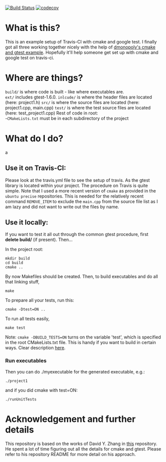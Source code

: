 [![Build Status](https://travis-ci.org/gujans/travis-gtest-cmake-example.svg?branch=master)](https://travis-ci.org/gujans/travis-gtest-cmake-example) [![codecov](https://codecov.io/gh/gujans/travis-gtest-cmake-example/branch/master/graph/badge.svg)](https://codecov.io/gh/gujans/travis-gtest-cmake-example)



# What is this?
This is an example setup of Travis-CI with cmake and google test. I finally got all three working together nicely with the help of [dmonopoly's cmake and gtest example](https://github.com/dmonopoly/gtest-cmake-example). Hopefully it'll help someone get set up with cmake and google test on travis-ci.

# Where are things?
`build/` is where code is built - like where executables are.  
`ext/` includes gtest-1.6.0.
`inlcude/` is where the header files are located (here: project1.h)
`src/` is where the source files are located (here: project1.cpp, main.cpp)
`test/` is where the test source files are located (here: test_project1.cpp)
Rest of code in root:  
-`CMakeLists.txt` must be in each subdirectory of the project  

# What do I do?
a
## Use it on Travis-CI:
Please look at the travis.yml file to see the setup of travis. As the gtest library is located within your project. The procedure on Travis is quite simple. Note that I used a more recent version of `cmake` as provided in the `ubuntu precise` repositories. This is needed for the relatively recent command `REMOVE_ITEM` to exclude the `main.cpp` from the source file list as I am lazy and did not want to write out the files by name.

## Use it locally: 
If you want to test it all out through the common gtest procedure, first
**delete build/** (if present). Then...

In the project root:

    mkdir build
    cd build
    cmake ..

By now Makefiles should be created.
Then, to build executables and do all that linking stuff,

    make

To prepare all your tests, run this:

    cmake -Dtest=ON ..

To run all tests easily,

    make test

Note: `cmake -DBUILD_TESTS=ON` turns on the variable 'test', which is specified in the root
CMakeLists.txt file. This is handy if you want to build in certain ways. Clear
description
[here](http://stackoverflow.com/questions/5998186/cmake-adding-command-line-options).

### Run executables
Then you can do ./myexecutable for the generated executable, e.g.:

    ./project1

and if you did cmake with test=ON:

    ./runUnitTests

# Acknowledgement and further details
This repository is based on the works of David Y. Zhang in [this](https://github.com/dmonopoly/gtest-cmake-example) repository. He spent a lot of time figuring out all the details for cmake and gtest. Please refer to his repository README for more detail on his approach.


